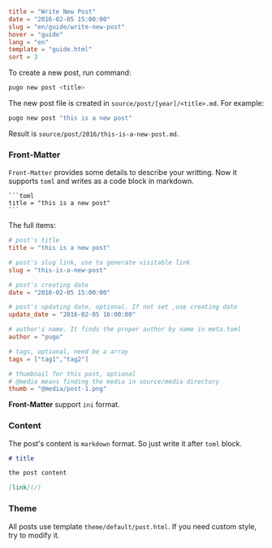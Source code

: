 ```toml
title = "Write New Post"
date = "2016-02-05 15:00:00"
slug = "en/guide/write-new-post"
hover = "guide"
lang = "en"
template = "guide.html"
sort = 3
```

To create a new post, run command:

```bash
pugo new post <title>
```
The new post file is created in `source/post/[year]/<title>.md`. For example:

```bash
pugo new post "this is a new post"
```

Result is `source/post/2016/this-is-a-new-post.md`.

### Front-Matter

`Front-Matter` provides some details to describe your writting. Now it supports `toml` and writes as a code block in markdown.

    ```toml
    title = "this is a new post"
    ```

The full items:

```toml
# post's title
title = "this is a new post"

# post's slug link, use to generate visitable link
slug = "this-is-a-new-post"

# post's creating date
date = "2016-02-05 15:00:00"

# post's updating date, optional. If not set ,use creating date
update_date = "2016-02-05 16:00:00"

# author's name. It finds the proper author by name in meta.toml
author = "pugo"

# tags, optional, need be a array
tags = ["tag1","tag2"]

# thumbnail for this post, optional
# @media means finding the media in source/media directory
thumb = "@media/post-1.png"
```

**Front-Matter** support `ini` format.

### Content

The post's content is `markdown` format. So just write it after `toml` block.

```md
# title

the post content

[link](/)
```


### Theme

All posts use template `theme/default/post.html`. If you need custom style, try to modify it.